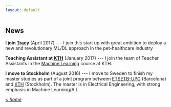 ```yaml
---
layout: default
---
```


## News


**I join [Tracy](https://www.linkedin.com/company/tracy/)** (April 2017) --- I join this start up with great ambition to deploy a new and revolutionary ML/DL approach in the pet-healthcare industry

**Teaching Assistant at [KTH](http://kth.se)** (January 2017) --- I join the team of Teacher Assistants in the [Machine Learning](https://www.kth.se/student/kurser/kurs/DD2431?l=en) course at KTH.

**I move to Stockholm** (August 2016) --- I move to Sweden to finish my master studies as part of a joint program between [ETSETB-UPC](http://etsetb.upc.edu/ca) (Barcelona) and [KTH](http://kth.se) (Stockholm). The master is in Electrical Engineering, with strong emphasis in Machine Learning/A.I.
    
    
    
[*< home*](index.md)
